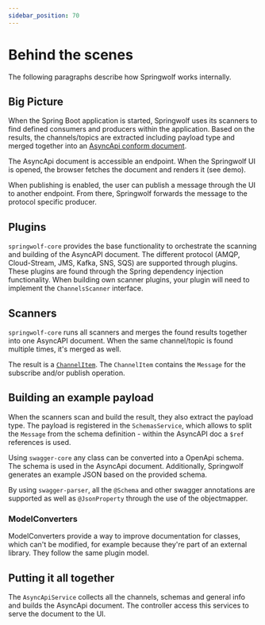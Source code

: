 ```yaml
---
sidebar_position: 70
---
```


# Behind the scenes

The following paragraphs describe how Springwolf works internally.

## Big Picture
When the Spring Boot application is started, Springwolf uses its scanners to find defined consumers and producers within the application.
Based on the results, the channels/topics are extracted including payload type and merged together into an [AsyncApi conform document](https://www.asyncapi.com/docs/reference/specification/v2.6.0).

The AsyncApi document is accessible an endpoint.
When the Springwolf UI is opened, the browser fetches the document and renders it (see demo).

When publishing is enabled, the user can publish a message through the UI to another endpoint.
From there, Springwolf forwards the message to the protocol specific producer.

## Plugins
`springwolf-core` provides the base functionality to orchestrate the scanning and building of the AsyncAPI document.
The different protocol (AMQP, Cloud-Stream, JMS, Kafka, SNS, SQS) are supported through plugins.
These plugins are found through the Spring dependency injection functionality.
When building own scanner plugins, your plugin will need to implement the `ChannelsScanner` interface.

## Scanners
`springwolf-core` runs all scanners and merges the found results together into one AsyncAPI document.
When the same channel/topic is found multiple times, it's merged as well.

The result is a [`ChannelItem`](https://www.asyncapi.com/docs/reference/specification/v2.6.0#channelItemObject).
The `ChannelItem` contains the `Message` for the subscribe and/or publish operation.

## Building an example payload
When the scanners scan and build the result, they also extract the payload type.
The payload is registered in the `SchemasService`, which allows to split the `Message` from the schema definition - within the AsyncAPI doc a `$ref` references is used.

Using `swagger-core` any class can be converted into a OpenApi schema.
The schema is used in the AsyncApi document.
Additionally, Springwolf generates an example JSON based on the provided schema.

By using `swagger-parser`, all the `@Schema` and other swagger annotations are supported as well as `@JsonProperty` through the use of the objectmapper.

### ModelConverters
ModelConverters provide a way to improve documentation for classes, which can't be modified, for example because they're part of an external library.
They follow the same plugin model.

## Putting it all together
The `AsyncApiService` collects all the channels, schemas and general info and builds the AsyncApi document.
The controller access this services to serve the document to the UI.
